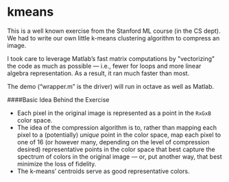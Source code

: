 # kmeans

This is a well known exercise from the Stanford ML course (in the CS dept). We had to write our own little k-means clustering algorithm to compress an image. 

I took care to leverage Matlab’s fast matrix computations by "vectorizing" the code as much as possible — i.e., fewer for loops and more linear algebra representation. As a result, it ran much faster than most.

The demo (“wrapper.m” is the driver) will run in octave as well as Matlab.

####Basic Idea Behind the Exercise

* Each pixel in the original image is represented as a point in the `RxGxB` color space. 
* The idea of the compression algorithm is to, rather than mapping each pixel to a (potentially) *unique* point in the color space, map each pixel to one of 16 (or however many, depending on the level of compression desired) representative points in the color space that best capture the spectrum of colors in the original image — or, put another way, that best minimize the loss of fidelity. 
* The k-means’ centroids serve as good representative colors.